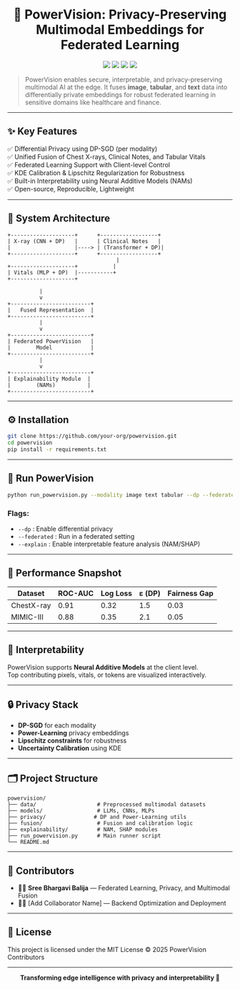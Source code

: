 <h1 align="center">🧠 PowerVision: Privacy-Preserving Multimodal Embeddings for Federated Learning</h1>

<p align="center">
  <img src="https://img.shields.io/badge/privacy-(ε,δ)DP-blue" />
  <img src="https://img.shields.io/badge/federated-learning-green" />
  <img src="https://img.shields.io/badge/modalities-image--text--tabular-purple" />
  <img src="https://img.shields.io/badge/license-MIT-yellow" />
</p>

> PowerVision enables secure, interpretable, and privacy-preserving multimodal AI at the edge. It fuses **image**, **tabular**, and **text** data into differentially private embeddings for robust federated learning in sensitive domains like healthcare and finance.

---

## ✨ Key Features

✅ Differential Privacy using DP-SGD (per modality)  
✅ Unified Fusion of Chest X-rays, Clinical Notes, and Tabular Vitals  
✅ Federated Learning Support with Client-level Control  
✅ KDE Calibration & Lipschitz Regularization for Robustness  
✅ Built-in Interpretability using Neural Additive Models (NAMs)  
✅ Open-source, Reproducible, Lightweight

---

## 🧩 System Architecture

```
+--------------------+      +------------------+
| X-ray (CNN + DP)   |      | Clinical Notes   |
|                    |----> | (Transformer + DP)|  
+--------------------+      +------------------+
                                  |
+--------------------+           |
| Vitals (MLP + DP)  |-----------+
+--------------------+

          |
          v
+-------------------------+
|   Fused Representation  |
+-------------------------+
          |
          v
+-------------------------+
| Federated PowerVision   |
|        Model            |
+-------------------------+
          |
          v
+-------------------------+
| Explainability Module  |
|        (NAMs)          |
+-------------------------+
```

---

## ⚙️ Installation

```bash
git clone https://github.com/your-org/powervision.git
cd powervision
pip install -r requirements.txt
```

---

## 🚀 Run PowerVision

```bash
python run_powervision.py --modality image text tabular --dp --federated --explain
```

### Flags:
- `--dp` : Enable differential privacy
- `--federated` : Run in a federated setting
- `--explain` : Enable interpretable feature analysis (NAM/SHAP)

---

## 🧪 Performance Snapshot

| Dataset     | ROC-AUC | Log Loss | ε (DP) | Fairness Gap |
|-------------|---------|----------|--------|---------------|
| ChestX-ray  | 0.91    | 0.32     | 1.5    | 0.03          |
| MIMIC-III   | 0.88    | 0.35     | 2.1    | 0.05          |

---

## 🧠 Interpretability

PowerVision supports **Neural Additive Models** at the client level.  
Top contributing pixels, vitals, or tokens are visualized interactively.

---

## 🔒 Privacy Stack

- **DP-SGD** for each modality
- **Power-Learning** privacy embeddings
- **Lipschitz constraints** for robustness
- **Uncertainty Calibration** using KDE

---

## 🗂️ Project Structure

```
powervision/
├── data/                   # Preprocessed multimodal datasets
├── models/                 # LLMs, CNNs, MLPs
├── privacy/               # DP and Power-Learning utils
├── fusion/                 # Fusion and calibration logic
├── explainability/         # NAM, SHAP modules
├── run_powervision.py      # Main runner script
└── README.md
```

---

## 🤝 Contributors

- 👩‍🔬 **Sree Bhargavi Balija** — Federated Learning, Privacy, and Multimodal Fusion  
- 👨‍💻 [Add Collaborator Name] — Backend Optimization and Deployment

---

## 📄 License

This project is licensed under the MIT License © 2025 PowerVision Contributors

---

<p align="center"><b>Transforming edge intelligence with privacy and interpretability 🔐</b></p>
